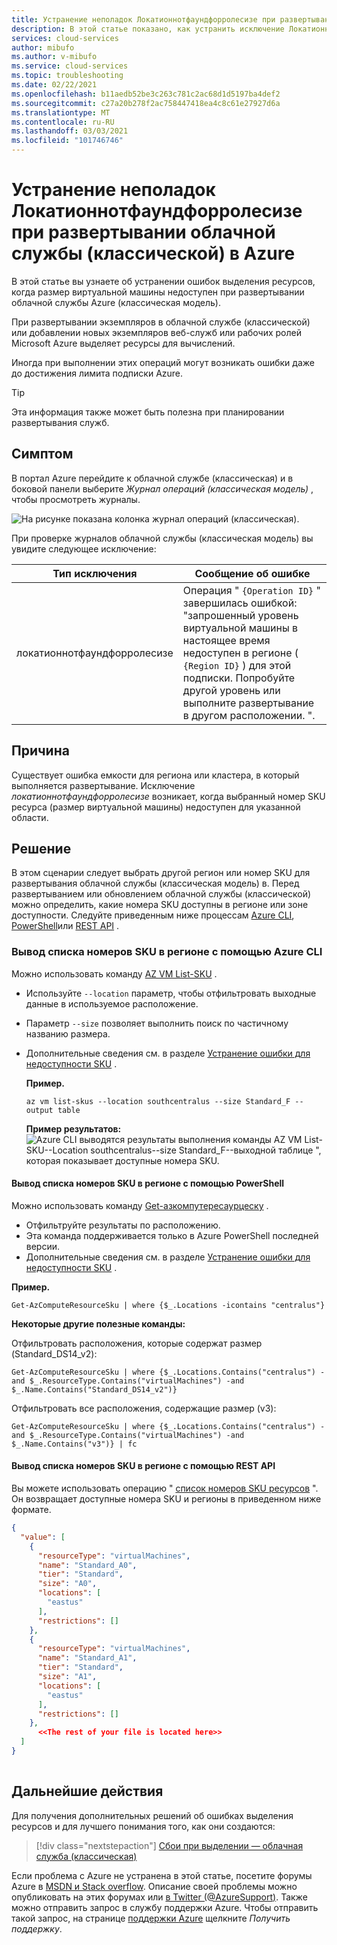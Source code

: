 ```yaml
---
title: Устранение неполадок Локатионнотфаундфорролесизе при развертывании облачной службы (классическая модель) в Azure | Документация Майкрософт
description: В этой статье показано, как устранить исключение Локатионнотфаундфорролесизе при развертывании облачной службы (классической) в Azure.
services: cloud-services
author: mibufo
ms.author: v-mibufo
ms.service: cloud-services
ms.topic: troubleshooting
ms.date: 02/22/2021
ms.openlocfilehash: b11aedb52be3c263c781c2ac68d1d5197ba4def2
ms.sourcegitcommit: c27a20b278f2ac758447418ea4c8c61e27927d6a
ms.translationtype: MT
ms.contentlocale: ru-RU
ms.lasthandoff: 03/03/2021
ms.locfileid: "101746746"
---
```

# <a name="troubleshoot-locationnotfoundforrolesize-when-deploying-a-cloud-service-classic-to-azure"></a>Устранение неполадок Локатионнотфаундфорролесизе при развертывании облачной службы (классической) в Azure

В этой статье вы узнаете об устранении ошибок выделения ресурсов, когда размер виртуальной машины недоступен при развертывании облачной службы Azure (классическая модель).

При развертывании экземпляров в облачной службе (классической) или добавлении новых экземпляров веб-служб или рабочих ролей Microsoft Azure выделяет ресурсы для вычислений.

Иногда при выполнении этих операций могут возникать ошибки даже до достижения лимита подписки Azure.

> [!TIP]
> Эта информация также может быть полезна при планировании развертывания служб.

## <a name="symptom"></a>Симптом

В портал Azure перейдите к облачной службе (классическая) и в боковой панели выберите *Журнал операций (классическая модель)* , чтобы просмотреть журналы.

![На рисунке показана колонка журнал операций (классическая).](./media/cloud-services-troubleshoot-location-not-found-for-role-size/cloud-services-troubleshoot-allocation-logs.png)

При проверке журналов облачной службы (классическая модель) вы увидите следующее исключение:

|Тип исключения  |Сообщение об ошибке  |
|---------|---------|
|локатионнотфаундфорролесизе     |Операция " `{Operation ID}` " завершилась ошибкой: "запрошенный уровень виртуальной машины в настоящее время недоступен в регионе ( `{Region ID}` ) для этой подписки. Попробуйте другой уровень или выполните развертывание в другом расположении. ".|

## <a name="cause"></a>Причина

Существует ошибка емкости для региона или кластера, в который выполняется развертывание. Исключение *локатионнотфаундфорролесизе* возникает, когда выбранный номер SKU ресурса (размер виртуальной машины) недоступен для указанной области.

## <a name="solution"></a>Решение

В этом сценарии следует выбрать другой регион или номер SKU для развертывания облачной службы (классическая модель) в. Перед развертыванием или обновлением облачной службы (классической) можно определить, какие номера SKU доступны в регионе или зоне доступности. Следуйте приведенным ниже процессам [Azure CLI](#list-skus-in-region-using-azure-cli), [PowerShell](#list-skus-in-region-using-powershell)или [REST API](#list-skus-in-region-using-rest-api) .

### <a name="list-skus-in-region-using-azure-cli"></a>Вывод списка номеров SKU в регионе с помощью Azure CLI

Можно использовать команду [AZ VM List-SKU](https://docs.microsoft.com/cli/azure/vm.html#az_vm_list_skus) .

- Используйте `--location` параметр, чтобы отфильтровать выходные данные в используемое расположение.
- Параметр `--size` позволяет выполнить поиск по частичному названию размера.
- Дополнительные сведения см. в разделе [Устранение ошибки для недоступности SKU](../azure-resource-manager/templates/error-sku-not-available.md#solution-2---azure-cli) .

    **Пример.**

    ```azurecli
    az vm list-skus --location southcentralus --size Standard_F --output table
    ```

    **Пример результатов:** ![ Azure CLI выводятся результаты выполнения команды AZ VM List-SKU--Location southcentralus--size Standard_F--выходной таблице ", которая показывает доступные номера SKU.](./media/cloud-services-troubleshoot-constrained-allocation-failed/cloud-services-troubleshoot-constrained-allocation-failed-1.png)

#### <a name="list-skus-in-region-using-powershell"></a>Вывод списка номеров SKU в регионе с помощью PowerShell

Можно использовать команду [Get-азкомпутересаурцеску](https://docs.microsoft.com/powershell/module/az.compute/get-azcomputeresourcesku) .

- Отфильтруйте результаты по расположению.
- Эта команда поддерживается только в Azure PowerShell последней версии.
- Дополнительные сведения см. в разделе [Устранение ошибки для недоступности SKU](../azure-resource-manager/templates/error-sku-not-available.md#solution-1---powershell) .

**Пример.**

```azurepowershell
Get-AzComputeResourceSku | where {$_.Locations -icontains "centralus"}
```

**Некоторые другие полезные команды:**

Отфильтровать расположения, которые содержат размер (Standard_DS14_v2):

```azurepowershell
Get-AzComputeResourceSku | where {$_.Locations.Contains("centralus") -and $_.ResourceType.Contains("virtualMachines") -and $_.Name.Contains("Standard_DS14_v2")}
```

Отфильтровать все расположения, содержащие размер (v3):

```azurepowershell
Get-AzComputeResourceSku | where {$_.Locations.Contains("centralus") -and $_.ResourceType.Contains("virtualMachines") -and $_.Name.Contains("v3")} | fc
```

#### <a name="list-skus-in-region-using-rest-api"></a>Вывод списка номеров SKU в регионе с помощью REST API

Вы можете использовать операцию " [список номеров SKU ресурсов](https://docs.microsoft.com/rest/api/compute/resourceskus/list) ". Он возвращает доступные номера SKU и регионы в приведенном ниже формате.

```json
{
  "value": [
    {
      "resourceType": "virtualMachines",
      "name": "Standard_A0",
      "tier": "Standard",
      "size": "A0",
      "locations": [
        "eastus"
      ],
      "restrictions": []
    },
    {
      "resourceType": "virtualMachines",
      "name": "Standard_A1",
      "tier": "Standard",
      "size": "A1",
      "locations": [
        "eastus"
      ],
      "restrictions": []
    },
      <<The rest of your file is located here>>
  ]
}
    
```

## <a name="next-steps"></a>Дальнейшие действия

Для получения дополнительных решений об ошибках выделения ресурсов и для лучшего понимания того, как они создаются:

> [!div class="nextstepaction"]
> [Сбои при выделении — облачная служба (классическая)](cloud-services-allocation-failures.md)

Если проблема с Azure не устранена в этой статье, посетите форумы Azure в [MSDN и Stack overflow](https://azure.microsoft.com/support/forums/). Описание своей проблемы можно опубликовать на этих форумах или [в Twitter (@AzureSupport)](https://twitter.com/AzureSupport). Также можно отправить запрос в службу поддержки Azure. Чтобы отправить такой запрос, на странице [поддержки Azure](https://azure.microsoft.com/support/options/) щелкните *Получить поддержку*.
